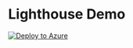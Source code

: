 # Lighthouse Demo

[![Deploy to Azure](https://aka.ms/deploytoazurebutton)](https://portal.azure.com/#create/Microsoft.Template/uri/https%3A%2F%2Fraw.githubusercontent.com%2Fdoe81%2FLighthouse-Demo%2Fmain%2FdelegatedResourceManagement.json)

